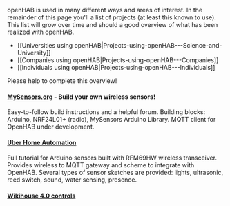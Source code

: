 openHAB is used in many different ways and areas of interest. In the remainder of this page you'll a list of projects (at least this known to use). This list will grow over time and should a good overview of what has been realized with openHAB.

* [[Universities using openHAB|Projects-using-openHAB---Science-and-University]]
* [[Companies using openHAB|Projects-using-openHAB---Companies]]
* [[Individuals using openHAB|Projects-using-openHAB---Individuals]]

Please help to complete this overview!


#### [MySensors.org](http://www.mysensors.org) - Build your own wireless sensors!

Easy-to-follow build instructions and a helpful forum. Building blocks: Arduino, NRF24L01+ (radio), MySensors Arduino Library. MQTT client for OpenHAB under development. 

#### [Uber Home Automation](http://www.instructables.com/id/Uber-Home-Automation)
Full tutorial for Arduino sensors built with RFM69HW wireless transceiver.  Provides wireless to MQTT gateway and scheme to integrate with OpenHAB.  Several types of sensor sketches are provided:  lights, ultrasonic, reed switch, sound, water sensing, presence.

#### [Wikihouse 4.0 controls](https://github.com/00/wikihouse-controls)